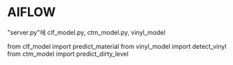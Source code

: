 # AIFLOW
"server.py"에 clf_model.py, ctm_model.py, vinyl_model

from clf_model import predict_material
from vinyl_model import detect_vinyl
from ctm_model import predict_dirty_level


